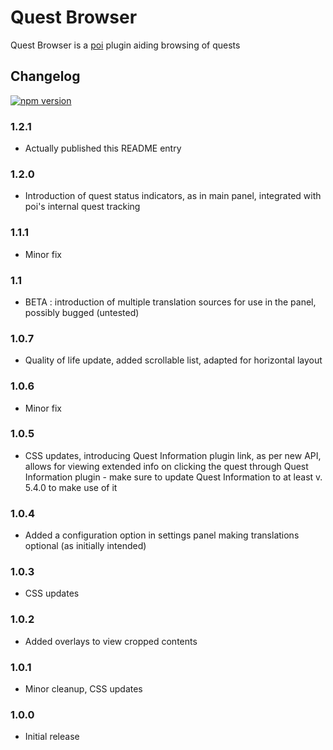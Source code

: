 # Quest Browser

Quest Browser is a [poi](https://github.com/poooi/poi) plugin aiding browsing of quests

## Changelog

[![npm version](https://badge.fury.io/js/poi-plugin-quest-browser.svg)](https://badge.fury.io/js/poi-plugin-quest-browser)

### 1.2.1

- Actually published this README entry

### 1.2.0

- Introduction of quest status indicators, as in main panel, integrated with poi's internal quest tracking

### 1.1.1

- Minor fix

### 1.1

- BETA : introduction of multiple translation sources for use in the panel, possibly bugged (untested)

### 1.0.7

- Quality of life update, added scrollable list, adapted for horizontal layout

### 1.0.6

- Minor fix

### 1.0.5

- CSS updates, introducing Quest Information plugin link, as per new API, allows for viewing extended info on clicking the quest through Quest Information plugin - make sure to update Quest Information to at least v. 5.4.0 to make use of it

### 1.0.4

- Added a configuration option in settings panel making translations optional (as initially intended)

### 1.0.3

- CSS updates

### 1.0.2

- Added overlays to view cropped contents

### 1.0.1

- Minor cleanup, CSS updates

### 1.0.0

- Initial release
